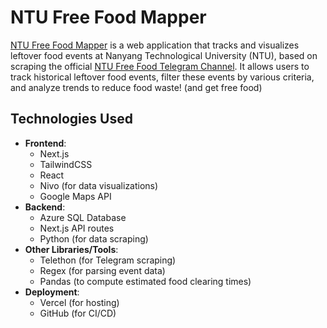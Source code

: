 # NTU Free Food Mapper

[NTU Free Food Mapper](https://ntu-free-food-mapper.vercel.app/) is a web application that tracks and visualizes leftover food events at Nanyang Technological University (NTU), based on scraping the official [NTU Free Food Telegram Channel](https://t.me/s/freefoodntu). It allows users to track historical leftover food events, filter these events by various criteria, and analyze trends to reduce food waste! (and get free food)

## Technologies Used
- **Frontend**: 
  - Next.js
  - TailwindCSS
  - React
  - Nivo (for data visualizations)
  - Google Maps API
- **Backend**: 
  - Azure SQL Database
  - Next.js API routes
  - Python (for data scraping)
- **Other Libraries/Tools**:
  - Telethon (for Telegram scraping)
  - Regex (for parsing event data)
  - Pandas (to compute estimated food clearing times)
- **Deployment**:
  - Vercel (for hosting)
  - GitHub (for CI/CD)
